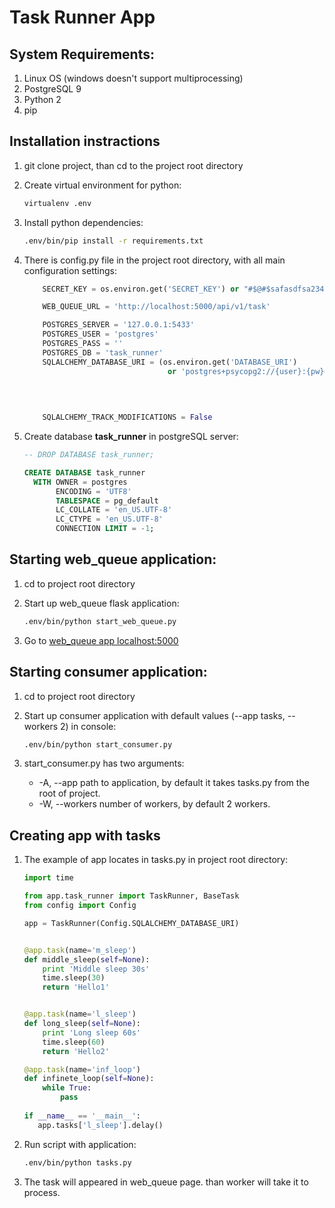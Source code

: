 # Task Runner App
## System Requirements:
1. Linux OS (windows doesn't support multiprocessing)
2. PostgreSQL 9
3. Python 2
4. pip

## Installation instractions
1. git clone project, than cd to the project root directory
2. Create virtual environment for python:

    ```bash
    virtualenv .env
    ```
3. Install python dependencies:

    ```bash
    .env/bin/pip install -r requirements.txt
    ```
4. There is config.py file in the project root directory, with all main configuration settings:
    ```python
        SECRET_KEY = os.environ.get('SECRET_KEY') or "#$@#$safasdfsa23432"

        WEB_QUEUE_URL = 'http://localhost:5000/api/v1/task'

        POSTGRES_SERVER = '127.0.0.1:5433'
        POSTGRES_USER = 'postgres'
        POSTGRES_PASS = ''
        POSTGRES_DB = 'task_runner'
        SQLALCHEMY_DATABASE_URI = (os.environ.get('DATABASE_URI')
                                    or 'postgres+psycopg2://{user}:{pw}@{db_server}/{db}'.format(user=POSTGRES_USER,
                                                                                         pw=POSTGRES_PASS,
                                                                                         db_server=POSTGRES_SERVER,
                                                                                         db=POSTGRES_DB))

        SQLALCHEMY_TRACK_MODIFICATIONS = False

    ```
5. Create database **task_runner** in postgreSQL server:
    ```sql
    -- DROP DATABASE task_runner;

    CREATE DATABASE task_runner
      WITH OWNER = postgres
           ENCODING = 'UTF8'
           TABLESPACE = pg_default
           LC_COLLATE = 'en_US.UTF-8'
           LC_CTYPE = 'en_US.UTF-8'
           CONNECTION LIMIT = -1;
    ```
## Starting web_queue application:
1. cd to project root directory
2. Start up web_queue flask application:

    ```bash
    .env/bin/python start_web_queue.py
    ```
3. Go to [web_queue app localhost:5000](http://localhost:5000/)
## Starting consumer application:
1. cd to project root directory
2. Start up consumer application with default values (--app tasks, --workers 2) in console:

    ```bash
    .env/bin/python start_consumer.py
    ```
3. start_consumer.py has two arguments:
    -  -A, --app path to application, by default it takes tasks.py from the root of project.
    -  -W, --workers number of workers, by default 2 workers. 
## Creating app with tasks 
1. The example of app locates in tasks.py in project root directory:

    ```python
    import time

    from app.task_runner import TaskRunner, BaseTask
    from config import Config

    app = TaskRunner(Config.SQLALCHEMY_DATABASE_URI)


    @app.task(name='m_sleep')
    def middle_sleep(self=None):
        print 'Middle sleep 30s'
        time.sleep(30)
        return 'Hello1'


    @app.task(name='l_sleep')
    def long_sleep(self=None):
        print 'Long sleep 60s'
        time.sleep(60)
        return 'Hello2'

    @app.task(name='inf_loop')
    def infinete_loop(self=None):
        while True:
            pass
         
    if __name__ == '__main__':
       app.tasks['l_sleep'].delay()

    ```
2. Run script with application:
    ```bash
    .env/bin/python tasks.py
    ```
3. The task will appeared in web_queue page. 
than worker will take it to process. 




